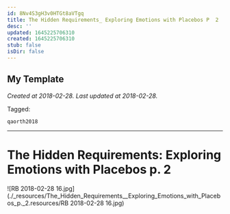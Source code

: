 ```yaml
---
id: 8Nv4S3gH3v0HTGt8aVTgq
title: The Hidden Requirements_ Exploring Emotions with Placebos P  2
desc: ''
updated: 1645225706310
created: 1645225706310
stub: false
isDir: false
---
```

My Template
---

_Created at 2018-02-28._
_Last updated at 2018-02-28._



Tagged: 
```
qaorth2018
```


---

# The Hidden Requirements: Exploring Emotions with Placebos p. 2


![RB 2018-02-28 16.jpg](./_resources/The_Hidden_Requirements__Exploring_Emotions_with_Placebos_p._2.resources/RB 2018-02-28 16.jpg)

